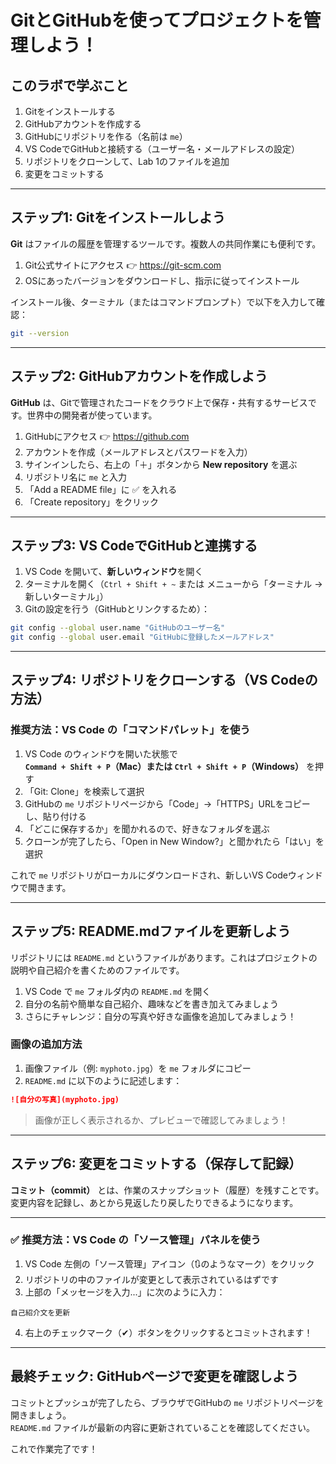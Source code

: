 # GitとGitHubを使ってプロジェクトを管理しよう！


## このラボで学ぶこと

1. Gitをインストールする  
2. GitHubアカウントを作成する  
3. GitHubにリポジトリを作る（名前は `me`）  
4. VS CodeでGitHubと接続する（ユーザー名・メールアドレスの設定）  
5. リポジトリをクローンして、Lab 1のファイルを追加  
6. 変更をコミットする  

---

## ステップ1: Gitをインストールしよう

**Git** はファイルの履歴を管理するツールです。複数人の共同作業にも便利です。

1. Git公式サイトにアクセス 👉 https://git-scm.com  
2. OSにあったバージョンをダウンロードし、指示に従ってインストール  

インストール後、ターミナル（またはコマンドプロンプト）で以下を入力して確認：

```bash
git --version
```

---

## ステップ2: GitHubアカウントを作成しよう

**GitHub** は、Gitで管理されたコードをクラウド上で保存・共有するサービスです。世界中の開発者が使っています。

1. GitHubにアクセス 👉 https://github.com  
2. アカウントを作成（メールアドレスとパスワードを入力）  
3. サインインしたら、右上の「＋」ボタンから **New repository** を選ぶ  
4. リポジトリ名に `me` と入力  
5. 「Add a README file」に ✅ を入れる  
6. 「Create repository」をクリック  

---

## ステップ3: VS CodeでGitHubと連携する

1. VS Code を開いて、**新しいウィンドウ**を開く  
2. ターミナルを開く（`Ctrl + Shift + ~` または メニューから「ターミナル → 新しいターミナル」）  
3. Gitの設定を行う（GitHubとリンクするため）：

```bash
git config --global user.name "GitHubのユーザー名"
git config --global user.email "GitHubに登録したメールアドレス"
```

---

##  ステップ4: リポジトリをクローンする（VS Codeの方法）

###  推奨方法：VS Code の「コマンドパレット」を使う

1. VS Code のウィンドウを開いた状態で  
   **`Command + Shift + P`（Mac）または `Ctrl + Shift + P`（Windows）** を押す  
2. 「Git: Clone」を検索して選択  
3. GitHubの `me` リポジトリページから「Code」→「HTTPS」URLをコピーし、貼り付ける  
4. 「どこに保存するか」を聞かれるので、好きなフォルダを選ぶ  
5. クローンが完了したら、「Open in New Window?」と聞かれたら「はい」を選択

これで `me` リポジトリがローカルにダウンロードされ、新しいVS Codeウィンドウで開きます。

---


## ステップ5: README.mdファイルを更新しよう

リポジトリには `README.md` というファイルがあります。これはプロジェクトの説明や自己紹介を書くためのファイルです。

1. VS Code で `me` フォルダ内の `README.md` を開く  
2. 自分の名前や簡単な自己紹介、趣味などを書き加えてみましょう  
3. さらにチャレンジ：自分の写真や好きな画像を追加してみましょう！

### 画像の追加方法

1. 画像ファイル（例: `myphoto.jpg`）を `me` フォルダにコピー  
2. `README.md` に以下のように記述します：

```markdown
![自分の写真](myphoto.jpg)
```

> 画像が正しく表示されるか、プレビューで確認してみましょう！

---

## ステップ6: 変更をコミットする（保存して記録）

**コミット（commit）** とは、作業のスナップショット（履歴）を残すことです。  
変更内容を記録し、あとから見返したり戻したりできるようになります。

---

### ✅ 推奨方法：VS Code の「ソース管理」パネルを使う

1. VS Code 左側の「ソース管理」アイコン（🔃のようなマーク）をクリック  
2. リポジトリの中のファイルが変更として表示されているはずです  
3. 上部の「メッセージを入力...」に次のように入力：

```
自己紹介文を更新
```

4. 右上のチェックマーク（✔）ボタンをクリックするとコミットされます！


---

## 最終チェック: GitHubページで変更を確認しよう

コミットとプッシュが完了したら、ブラウザでGitHubの `me` リポジトリページを開きましょう。  
`README.md` ファイルが最新の内容に更新されていることを確認してください。

これで作業完了です！
